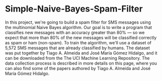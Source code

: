 # Simple-Naive-Bayes-Spam-Filter
In this project, we're going to build a spam filter for SMS messages using the multinomial Naive Bayes algorithm. Our goal is to write a program that classifies new messages with an accuracy greater than 80% — so we expect that more than 80% of the new messages will be classified correctly as spam or ham (non-spam).  To train the algorithm, we'll use a dataset of 5,572 SMS messages that are already classified by humans. The dataset was put together by Tiago A. Almeida and José María Gómez Hidalgo, and it can be downloaded from the The UCI Machine Learning Repository. The data collection process is described in more details on this page, where you can also find some of the papers authored by Tiago A. Almeida and José María Gómez Hidalgo.
